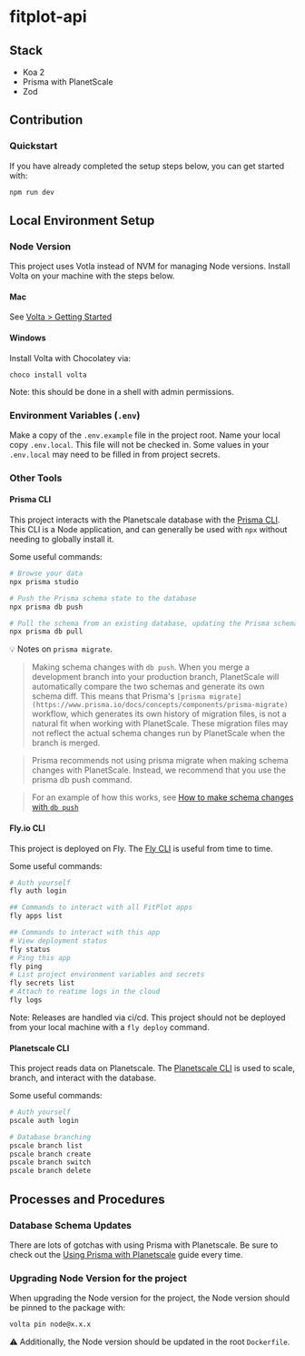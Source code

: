 # fitplot-api

## Stack

- Koa 2
- Prisma with PlanetScale
- Zod

## Contribution

### Quickstart

If you have already completed the setup steps below, you can get started with:

```bash
npm run dev
```

## Local Environment Setup

### Node Version

This project uses Votla instead of NVM for managing Node versions. Install Volta on your machine with the steps below.

#### Mac

See [Volta > Getting Started](https://docs.volta.sh/guide/getting-started)

#### Windows

Install Volta with Chocolatey via:

```
choco install volta
```

Note: this should be done in a shell with admin permissions.

### Environment Variables (`.env`)

Make a copy of the `.env.example` file in the project root. Name your local copy `.env.local`. This file will not be checked in. Some values in your `.env.local` may need to be filled in from project secrets.

### Other Tools

#### Prisma CLI

This project interacts with the Planetscale database with the [Prisma CLI](https://www.prisma.io/docs/concepts/components/prisma-cli). This CLI is a Node application, and can generally be used with `npx` without needing to globally install it.

Some useful commands:

```bash
# Browse your data
npx prisma studio

# Push the Prisma schema state to the database
npx prisma db push

# Pull the schema from an existing database, updating the Prisma schema
npx prisma db pull
```

:bulb: Notes on `prisma migrate`.

> Making schema changes with `db push`. When you merge a development branch into your production branch, PlanetScale will automatically compare the two schemas and generate its own schema diff. This means that Prisma's `[prisma migrate](https://www.prisma.io/docs/concepts/components/prisma-migrate)` workflow, which generates its own history of migration files, is not a natural fit when working with PlanetScale. These migration files may not reflect the actual schema changes run by PlanetScale when the branch is merged.

> Prisma recommends not using prisma migrate when making schema changes with PlanetScale. Instead, we recommend that you use the prisma db push command.

> For an example of how this works, see [How to make schema changes with `db push`](https://www.prisma.io/docs/guides/database/planetscale#how-to-make-schema-changes-with-db-push)

#### Fly.io CLI

This project is deployed on Fly. The [Fly CLI](https://fly.io/docs/flyctl/) is useful from time to time.

Some useful commands:

```bash
# Auth yourself
fly auth login

## Commands to interact with all FitPlot apps
fly apps list

## Commands to interact with this app
# View deployment status
fly status
# Ping this app
fly ping
# List project environment variables and secrets
fly secrets list
# Attach to reatime logs in the cloud
fly logs
```

Note: Releases are handled via ci/cd. This project should not be deployed from your local machine with a `fly deploy` command.

#### Planetscale CLI

This project reads data on Planetscale. The [Planetscale CLI](https://planetscale.com/docs/concepts/planetscale-environment-setup) is used to scale, branch, and interact with the database.

Some useful commands:

```bash
# Auth yourself
pscale auth login

# Database branching
pscale branch list
pscale branch create
pscale branch switch
pscale branch delete
```

## Processes and Procedures

### Database Schema Updates

There are lots of gotchas with using Prisma with Planetscale. Be sure to check out the [Using Prisma with Planetscale](https://www.prisma.io/docs/guides/database/planetscale) guide every time.

### Upgrading Node Version for the project

When upgrading the Node version for the project, the Node version should be pinned to the package with:

```bash
volta pin node@x.x.x
```

:warning: Additionally, the Node version should be updated in the root `Dockerfile`.
